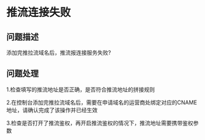 # 推流连接失败

## 问题描述

添加完推拉流域名后，推流报连接服务失败?

## 问题处理

1.检查填写的推流地址是否正确，是否符合推流地址的拼接规则

2.在控制台添加完推拉流域名后，需要在申请域名的运营商处绑定对应的CNAME地址，请确认完成了该操作并已经生效

3.检查是否打开了推流鉴权，再开启推流鉴权的情况下，推流地址需要携带鉴权参数



